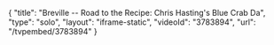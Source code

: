 {
    "title": "Breville -- Road to the Recipe: Chris Hasting's Blue Crab Da",
    "type": "solo",
    "layout": "iframe-static",
    "videoId": "3783894",
    "url": "\/tvpembed\/3783894"
}